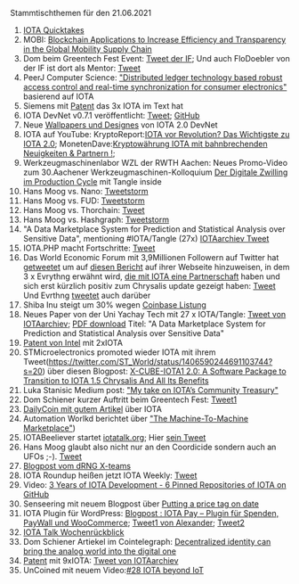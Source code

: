 Stammtischthemen für den 21.06.2021

1. [IOTA Quicktakes](https://www.youtube.com/watch?v=IL4ksQfEkfs)
2. MOBI: [Blockchain Applications to Increase Efficiency and Transparency in the Global Mobility Supply Chain](
https://dlt.mobi/blockchain-applications-to-increase-efficiency-and-transparency-in-the-global-mobility-supply-chain/)
3. Dom beim Greentech Fest Event: [Tweet der IF](https://twitter.com/iota/status/1404495199812861961?s=19); Und auch FloDoebler von der IF ist dort als Mentor: [Tweet](https://twitter.com/FloDoebler/status/1404729178197475329?s=20)
4.  PeerJ Computer Science: ["Distributed ledger technology based robust access control and real-time synchronization for consumer electronics"](https://peerj.com/articles/cs-566/) basierend auf IOTA
5.  Siemens mit [Patent](https://worldwide.espacenet.com/patent/search/family/068732938/publication/EP3829103A1?q=pn%3DEP3829103A1) das 3x IOTA im Text hat
6.  IOTA DevNet v0.7.1 veröffentlicht: [Tweet](https://twitter.com/AngeloCapossele/status/1404761949787803653?s=20); [GitHub](https://github.com/iotaledger/goshimmer/releases/tag/v0.7.1)
7.  Neue [Wallpapers und Designes](https://files.iota.org/media/IOTA_2_0_DevNet_Nectar_Image_Pack2.zip) von IOTA 2.0 DevNet
8.  IOTA auf YouTube: KryptoReport:[IOTA vor Revolution? Das Wichtigste zu IOTA 2.0](https://www.youtube.com/watch?v=ricquJW7LAw); MonetenDave:[Kryptowährung IOTA mit bahnbrechenden Neuigkeiten & Partnern !](https://www.youtube.com/watch?v=sID89zc4YyM); 
9.  Werkzeugmaschinenlabor WZL der RWTH Aachen: Neues Promo-Video zum 30.Aachener Werkzeugmaschinen-Kolloquium [Der Digitale Zwilling im Production Cycle](https://www.youtube.com/watch?v=uH7y62KPcxk) mit Tangle inside
10.  Hans Moog vs. Nano: [Tweetstorm](https://twitter.com/hus_qy/status/1404772058781949960?s=20)
11.  Hans Moog vs. FUD: [Tweetstorm](https://twitter.com/hus_qy/status/1404788914708176898?s=20)
12.  Hans Moog vs. Thorchain: [Tweet](https://twitter.com/hus_qy/status/1404849809169715201?s=20)
13.  Hans Moog vs. Hashgraph: [Tweetstorm](https://twitter.com/hus_qy/status/1405100379470286852?s=20)
14.  "A Data Marketplace System for Prediction and Statistical Analysis over Sensitive Data", mentioning #IOTA/Tangle (27x) [IOTAarchiev Tweet](https://twitter.com/_iotaarchive/status/1405059820705755139?s=20)
15.  IOTA.PHP macht Fortschritte: [Tweet](https://twitter.com/SourCL_Stefan/status/1405117418486349824?s=20)
16.  Das World Economic Forum mit 3,9Millionen Followern auf Twitter hat [getweetet](https://twitter.com/wef/status/1404789586048524288?s=20) um auf [diesen Bericht](https://www.weforum.org/agenda/2021/06/how-digital-authentication-could-drive-a-resale-revolution-for-fashion?utm_source=twitter&utm_medium=social_scheduler&utm_term=Circular+Economy&utm_content=15/06/2021+14:15) auf ihrer Webseite hinzuweisen, in dem 3 x Evrythng erwähnt wird, [die mit IOTA eine Partnerschaft](https://blog.iota.org/iota-evrythng-2a9b4b9d922d/) haben und sich erst kürzlich positiv zum Chrysalis update gezeigt haben: [Tweet](https://twitter.com/EVRYTHNG/status/1385982865075318785?s=20) Und Evrthng [tweetet](https://twitter.com/EVRYTHNG/status/1405154943732965378?s=20) auch darüber
17.  Shiba Inu steigt um 30% wegen [Coinbase Listung](https://www.crypto-news-flash.com/de/shiba-inu-schiesst-um-30-hoch-nach-coinbase-notierung/?feed_id=818&_unique_id=60c9e5b950251)
18.  Neues Paper von der Uni Yachay Tech mit 27 x IOTA/Tangle: [Tweet von IOTAarchiev](https://twitter.com/_iotaarchive/status/1405059820705755139?s=20); [PDF download](https://201.159.223.86/bitstream/123456789/307/1/ECMC0050.pdf) Titel: "A Data Marketplace System for Prediction and Statistical
Analysis over Sensitive Data"
19. [Patent von Intel](https://twitter.com/_iotaarchive/status/1405413652228939783?s=19) mit 2xIOTA
20. STMicroelectronics promoted wieder IOTA mit ihrem Tweet(https://twitter.com/ST_World/status/1406590244691103744?s=20) über diesen Blogpost: [X-CUBE-IOTA1 2.0: A Software Package to Transition to IOTA 1.5 Chrysalis And All Its Benefits](https://blog.st.com/x-cube-iota1/)
21. Luka Stanisic Medium post: ["My take on IOTA’s Community Treasury"](https://luka99.medium.com/my-take-on-iotas-community-treasury-f40deb7b56ba)
22. Dom Schiener kurzer Auftritt beim Greentech Fest: [Tweet1](https://twitter.com/iotatokennews/status/1405451756839055364?s=20)
23. [DailyCoin mit gutem Artikel](https://dailycoin.com/iotas-answer-to-the-blockchain-distributed-ledger-technology-scaled-globally/) über IOTA
24. Automation Worlkd berichtet über ["The Machine-To-Machine Marketplace"](https://www.automationworld.com/factory/robotics/article/21485606/evolution-of-machine-autonomy-in-factory-transactions))
25. IOTABeeliever startet [iotatalk.org](https://iotatalk.org/); Hier [sein Tweet](https://twitter.com/IOTABeeliever/status/1405486404453478402?s=20)
26. Hans Moog glaubt also nicht nur an den Coordicide sondern auch an UFOs ;-). [Tweet](https://twitter.com/hus_qy/status/1405661433275289601?s=20)
27. [Blogpost vom dRNG X-teams](https://blog.iota.org/drng-commitee-x-team/)
28. IOTA Roundup heißen jetzt IOTA Weekly: [Tweet](https://twitter.com/IotaWeekly/status/1405784416903995393?s=20)
29. Video: [3 Years of IOTA Development - 6 Pinned Repositories of IOTA on GitHub](https://www.youtube.com/watch?v=grLt41wPOYA)
30. Senseering mit neuem Blogpost über [Putting a price tag on date](https://medium.com/senseering/putting-a-price-tag-on-data-e846477ace2e)
31. IOTA Plugin für WordPress: [Blogpost : IOTA Pay – Plugin für Spenden, PayWall und WooCommerce](https://short-aktien.de/iota-pay-wordpress-plugin-spenden-woocommerce/); [Tweet1 von Alexander](https://twitter.com/shortaktien/status/1406250454384885763?s=20); [Tweet2](https://twitter.com/shortaktien/status/1406580043636170754?s=20)
32. [IOTA Talk Wochenrückblick](https://www.iota-talk.com/index.php?article-amp/93-wochenr%C3%BCckblick-vom-13-bis-19-juni-2021/&article%2F93-wochenr%C3%BCckblick-vom-13-bis-19-juni-2021%2F=&__twitter_impression=true)
33. Dom Schiener Artiekel im Cointelegraph: [Decentralized identity can bring the analog world into the digital one](https://cointelegraph.com/news/decentralized-identity-can-bring-the-analog-world-into-the-digital-one)
34. [Patent](https://worldwide.espacenet.com/patent/search/family/075647484/publication/CN112751915A?q=pn%3DCN112751915A) mit 9xIOTA: [Tweet von IOTAarchiev](https://twitter.com/_iotaarchive/status/1406861694828175360)
35. UnCoined mit neuem Video:[#28 IOTA beyond IoT](https://www.youtube.com/watch?v=rIYtFQpHw-U)

